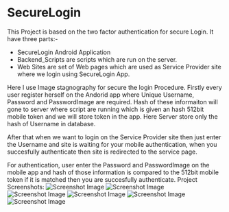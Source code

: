 # SecureLogin

This Project is based on the two factor authentication for secure Login.
It have three parts:-
  - SecureLogin Android Application 
  - Backend_Scripts are scripts which are run on the server.
  - Web Sites are set of Web pages which are used as Service Provider site where we login using SecureLogin App.

Here I use Image stagnography for secure the login Procedure. Firstly every user register herself on the Andorid app where Unique Username, Password and PasswordImage are required. Hash of these informaiton will gone to server where script are running which is given an hash 512bit mobile token and we will store token in the app. Here Server store only the hash of Username in database.

After that when we want to login on the Service Provider site then just enter the Username and site is waiting for your mobile authentication, when you succesfully authenticate then site is redirected to the service page.

For authentication, user enter the Password and PasswordImage on the mobile app and hash of those information is compared to the 512bit mobile token if it is matched then you are succesfully authenticate.
Project Screenshots:
![Screenshot Image](https://github.com/Spider34/SecureLogin/blob/master/Screenshot_1542820641.png)
![Screenshot Image](https://github.com/Spider34/SecureLogin/blob/master/Screenshot_1542820951.png)
![Screenshot Image](https://github.com/Spider34/SecureLogin/blob/master/Screenshot_1542820966.png)
![Screenshot Image](https://github.com/Spider34/SecureLogin/blob/master/Screenshot_1542820681.png)
![Screenshot Image](https://github.com/Spider34/SecureLogin/blob/master/Screenshot_1542820686.png)
![Screenshot Image](https://github.com/Spider34/SecureLogin/blob/master/Screenshot_1542820694.png)
